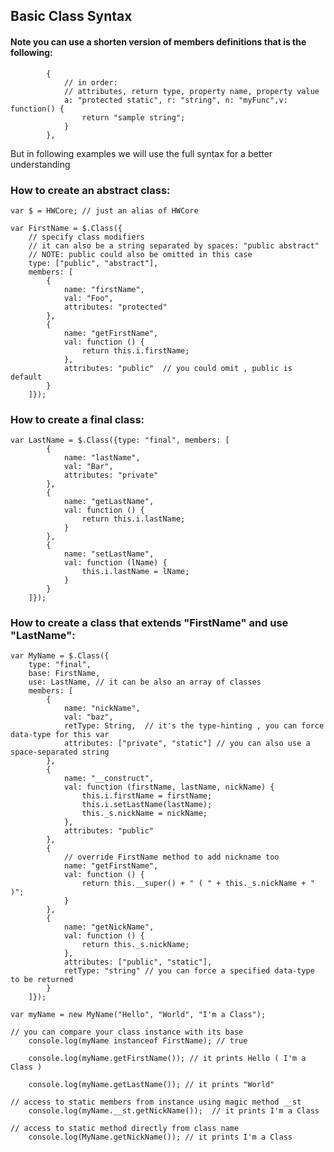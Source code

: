  

 Basic Class Syntax 
--------------------

   

####  Note you can use a shorten version of members definitions that is the following:
            {
                // in order: 
                // attributes, return type, property name, property value
                a: "protected static", r: "string", n: "myFunc",v: function() { 
                    return "sample string";
                }
            },
            
But in following examples we will use the full syntax for a better understanding
       

###  How to create an abstract class: 

    var $ = HWCore; // just an alias of HWCore

    var FirstName = $.Class({
        // specify class modifiers
        // it can also be a string separated by spaces: "public abstract"
        // NOTE: public could also be omitted in this case
        type: ["public", "abstract"],
        members: [
            {
                name: "firstName",
                val: "Foo",
                attributes: "protected"
            },
            {
                name: "getFirstName",
                val: function () {
                    return this.i.firstName;
                },
                attributes: "public"  // you could omit , public is default
            }
        ]});

###  How to create a final class: 

    var LastName = $.Class({type: "final", members: [
            {
                name: "lastName",
                val: "Bar",
                attributes: "private"
            },
            {
                name: "getLastName",
                val: function () {
                    return this.i.lastName;
                }
            },
            {
                name: "setLastName",
                val: function (lName) {
                    this.i.lastName = lName;
                }
            }
        ]});

###  How to create a class that extends "FirstName" and use "LastName": 

    var MyName = $.Class({
        type: "final",
        base: FirstName,
        use: LastName, // it can be also an array of classes
        members: [
            {
                name: "nickName",
                val: "baz",
                retType: String,  // it's the type-hinting , you can force data-type for this var
                attributes: ["private", "static"] // you can also use a space-separated string
            },
            {
                name: "__construct",
                val: function (firstName, lastName, nickName) {
                    this.i.firstName = firstName;
                    this.i.setLastName(lastName);
                    this._s.nickName = nickName;
                },
                attributes: "public"
            },
            {
                // override FirstName method to add nickname too
                name: "getFirstName",
                val: function () {
                    return this.__super() + " ( " + this._s.nickName + " )";
                }
            },
            {
                name: "getNickName",
                val: function () {
                    return this._s.nickName;
                },
                attributes: ["public", "static"],
                retType: "string" // you can force a specified data-type to be returned
            }
        ]});

    var myName = new MyName("Hello", "World", "I'm a Class");

    // you can compare your class instance with its base
        console.log(myName instanceof FirstName); // true

        console.log(myName.getFirstName()); // it prints Hello ( I'm a Class )

        console.log(myName.getLastName()); // it prints "World"

    // access to static members from instance using magic method __st
        console.log(myName.__st.getNickName());  // it prints I'm a Class

    // access to static method directly from class name
        console.log(MyName.getNickName()); // it prints I'm a Class